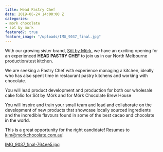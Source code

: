 ```yaml
---
title: Head Pastry Chef
date: 2019-06-24 14:00:00 Z
categories:
- mork chocolate
- sot by mork
featured?: true
feature_image: "/uploads/IMG_9037_final.jpg"
---
```


With our growing sister brand, [Söt by Mörk](http://sotbymork.com.au), we have an exciting opening for an experienced **HEAD PASTRY CHEF** to join us in our North Melbourne production/test kitchen.


We are seeking a Pastry Chef with experience managing a kitchen, ideally who has also spent time in restaurant pastry kitchens and working with chocolate.


You will lead product development and production for both our wholesale cake folio for Söt by Mörk and for Mörk Chocolate Brew House


You will inspire and train your small team and lead and collaborate on the development of new products that showcase locally sourced ingredients and the incredible flavours found in some of the best cacao and chocolate in the world.


This is a great opportunity for the right candidate!
Resumes to kim@morkchocolate.com.au!

[IMG_9037_final-764ee5.jpg](/uploads/IMG_9037_final-764ee5.jpg)